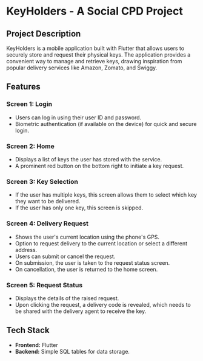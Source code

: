# KeyHolders - A Social CPD Project

## Project Description

KeyHolders is a mobile application built with Flutter that allows users to securely store and request their physical keys. The application provides a convenient way to manage and retrieve keys, drawing inspiration from popular delivery services like Amazon, Zomato, and Swiggy.

## Features

### Screen 1: Login
- Users can log in using their user ID and password.
- Biometric authentication (if available on the device) for quick and secure login.

### Screen 2: Home
- Displays a list of keys the user has stored with the service.
- A prominent red button on the bottom right to initiate a key request.

### Screen 3: Key Selection
- If the user has multiple keys, this screen allows them to select which key they want to be delivered.
- If the user has only one key, this screen is skipped.

### Screen 4: Delivery Request
- Shows the user's current location using the phone's GPS.
- Option to request delivery to the current location or select a different address.
- Users can submit or cancel the request.
- On submission, the user is taken to the request status screen.
- On cancellation, the user is returned to the home screen.

### Screen 5: Request Status
- Displays the details of the raised request.
- Upon clicking the request, a delivery code is revealed, which needs to be shared with the delivery agent to receive the key.

## Tech Stack

- **Frontend:** Flutter
- **Backend:** Simple SQL tables for data storage.